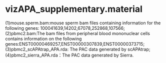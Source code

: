 # vizAPA_supplementary.material
(1)mouse.sperm.bam:mouse sperm bam files containing information for the following genes: 100041639,14202,67078,252868,107566;(2)pbmc2.bam:The bam files from peripheral blood mononuclear cells contains information on the following genes:ENST00000469257,ENST00000307839,ENST00000373715;(3)pbmc2_scAPAtrap_APA.rda: The PAC data generated by scAPAtrap;(4)pbmc2_sierra_APA.rda：The PAC data generated by Sierra.

